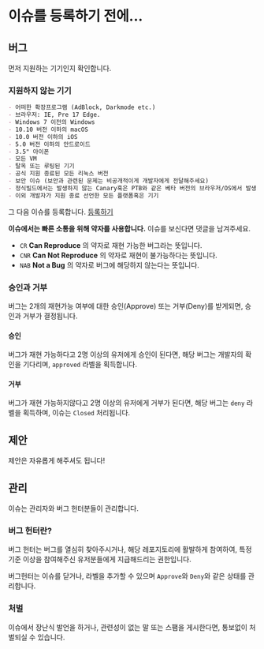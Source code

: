 # 이슈를 등록하기 전에...

## 버그

먼저 지원하는 기기인지 확인합니다.

### 지원하지 않는 기기

```md
- 어떠한 확장프로그램 (AdBlock, Darkmode etc.)
- 브라우저: IE, Pre 17 Edge.
- Windows 7 이전의 Windows
- 10.10 버전 이하의 macOS
- 10.0 버전 이하의 iOS
- 5.0 버전 이하의 안드로이드
- 3.5" 아이폰
- 모든 VM
- 탈옥 또는 루팅된 기기
- 공식 지원 종료된 모든 리눅스 버전
- 보안 이슈 (보안과 관련된 문제는 비공개적이게 개발자에게 전달해주세요)
- 정식빌드에서는 발생하지 않는 Canary혹은 PTB와 같은 베타 버전의 브라우저/OS에서 발생하는 버그
- 이외 개발자가 지원 종료 선언한 모든 플랫폼혹은 기기
```

그 다음 이슈를 등록합니다.
[등록하기](https://github.com/koreanbots/koreanbots/issues/new/choose)

**이슈에서는 빠른 소통을 위해 약자를 사용합니다.**
이슈를 보신다면 댓글을 남겨주세요.

- `CR` **Can Reproduce** 의 약자로 재현 가능한 버그라는 뜻입니다.
- `CNR` **Can Not Reproduce** 의 약자로 재현이 불가능하다는 뜻입니다.
- `NAB` **Not a Bug** 의 약자로 버그에 해당하지 않는다는 뜻입니다.

### 승인과 거부

버그는 2개의 재현가능 여부에 대한 승인(Approve) 또는 거부(Deny)를 받게되면, 승인과 거부가 결정됩니다.

#### 승인

버그가 재현 가능하다고 2명 이상의 유저에게 승인이 된다면, 해당 버그는 개발자의 확인을 기다리며, `approved` 라벨을 획득합니다.

#### 거부

버그가 재현 가능하지않다고 2명 이상의 유저에게 거부가 된다면, 해당 버그는 `deny` 라벨을 획득하며, 이슈는 `Closed` 처리됩니다.

## 제안

제안은 자유롭게 해주셔도 됩니다!

## 관리

이슈는 관리자와 버그 헌터분들이 관리합니다.

### 버그 헌터란?

버그 헌터는 버그를 열심히 찾아주시거나, 해당 레포지토리에 활발하게 참여하여, 특정 기준 이상을 참여해주신 유저분들에게 지급해드리는 권한입니다.

버그헌터는 이슈를 닫거나, 라벨을 추가할 수 있으며 `Approve`와 `Deny`와 같은 상태를 관리합니다.

### 처벌

이슈에서 장난식 발언을 하거나, 관련성이 없는 말 또는 스팸을 게시한다면, 통보없이 처벌되실 수 있습니다.
